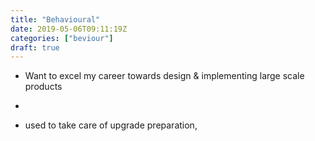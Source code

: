 ```yaml
---
title: "Behavioural"
date: 2019-05-06T09:11:19Z
categories: ["beviour"]
draft: true
---
```



* Want to excel my career towards design & implementing large scale products
* 




* used to take care of upgrade preparation, 